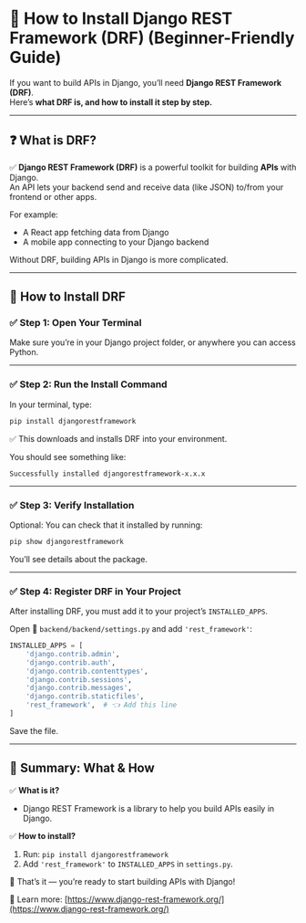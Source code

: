 # 🔗 How to Install Django REST Framework (DRF) (Beginner-Friendly Guide)

If you want to build APIs in Django, you’ll need **Django REST Framework (DRF)**.  
Here’s **what DRF is, and how to install it step by step.**

---

## ❓ What is DRF?

✅ **Django REST Framework (DRF)** is a powerful toolkit for building **APIs** with Django.  
An API lets your backend send and receive data (like JSON) to/from your frontend or other apps.

For example:
- A React app fetching data from Django
- A mobile app connecting to your Django backend

Without DRF, building APIs in Django is more complicated.

---

## 🔷 How to Install DRF

### ✅ Step 1: Open Your Terminal

Make sure you’re in your Django project folder, or anywhere you can access Python.

---

### ✅ Step 2: Run the Install Command

In your terminal, type:

```bash
pip install djangorestframework
```

✅ This downloads and installs DRF into your environment.

You should see something like:
```
Successfully installed djangorestframework-x.x.x
```

---

### ✅ Step 3: Verify Installation

Optional: You can check that it installed by running:

```bash
pip show djangorestframework
```

You’ll see details about the package.

---

### ✅ Step 4: Register DRF in Your Project

After installing DRF, you must add it to your project’s `INSTALLED_APPS`.  

Open 📄 `backend/backend/settings.py` and add `'rest_framework'`:

```python
INSTALLED_APPS = [
    'django.contrib.admin',
    'django.contrib.auth',
    'django.contrib.contenttypes',
    'django.contrib.sessions',
    'django.contrib.messages',
    'django.contrib.staticfiles',
    'rest_framework',  # 👈 Add this line
]
```

Save the file.

---

## 🏁 Summary: What & How

✅ **What is it?**
- Django REST Framework is a library to help you build APIs easily in Django.

✅ **How to install?**
1. Run: `pip install djangorestframework`
2. Add `'rest_framework'` to `INSTALLED_APPS` in `settings.py`.

🎉 That’s it — you’re ready to start building APIs with Django!

🔗 Learn more: [https://www.django-rest-framework.org/](https://www.django-rest-framework.org/)
